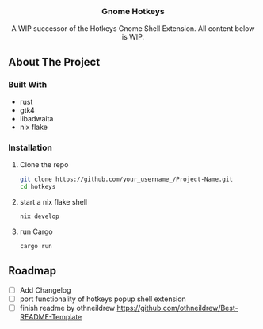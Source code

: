 <a name="readme-top"></a>

<br />
<div align="center">

  <h3 align="center">Gnome Hotkeys</h3>

  <p align="center">
    A WIP successor of the Hotkeys Gnome Shell Extension. All content below is WIP.
  </p>
</div>

<!-- ABOUT THE PROJECT -->
## About The Project

### Built With

- rust
- gtk4
- libadwaita
- nix flake

### Installation

1. Clone the repo
   ```sh
   git clone https://github.com/your_username_/Project-Name.git
   cd hotkeys
   ```
3. start a nix flake shell
   ```sh
   nix develop
   ```
4. run Cargo
   ```sh
   cargo run
   ```

## Roadmap

- [ ] Add Changelog
- [ ] port functionality of hotkeys popup shell extension
- [ ] finish readme by othneildrew https://github.com/othneildrew/Best-README-Template
